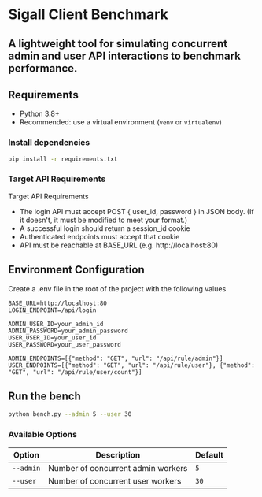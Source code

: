 # Sigall Client Benchmark
A lightweight tool for simulating concurrent admin and user API interactions to benchmark performance.
---

## Requirements

- Python 3.8+
- Recommended: use a virtual environment (`venv` or `virtualenv`)

### Install dependencies

```bash
pip install -r requirements.txt
```

### Target API Requirements
Target API Requirements

- The login API must accept POST { user_id, password } in JSON body. (If it doesn't, it must be modified to meet your format.)
- A successful login should return a session_id cookie
- Authenticated endpoints must accept that cookie
- API must be reachable at BASE_URL (e.g. http://localhost:80)

## Environment Configuration
Create a .env file in the root of the project with the following values
```env
BASE_URL=http://localhost:80
LOGIN_ENDPOINT=/api/login

ADMIN_USER_ID=your_admin_id
ADMIN_PASSWORD=your_admin_password
USER_USER_ID=your_user_id
USER_PASSWORD=your_user_password

ADMIN_ENDPOINTS=[{"method": "GET", "url": "/api/rule/admin"}]
USER_ENDPOINTS=[{"method": "GET", "url": "/api/rule/user"}, {"method": "GET", "url": "/api/rule/user/count"}]
```

## Run the bench
```bash
python bench.py --admin 5 --user 30
```

### Available Options

| Option     | Description                          | Default |
|------------|--------------------------------------|---------|
| `--admin`  | Number of concurrent admin workers   | `5`     |
| `--user`   | Number of concurrent user workers    | `30`    |
